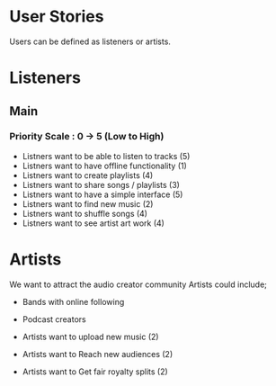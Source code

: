 # User Stories

Users can be defined as listeners or artists. 

# Listeners

## Main

### Priority Scale : 0 -> 5 (Low to High)


- Listners want to be able to listen to tracks (5)   
- Listners want to have offline functionality (1)
- Listners want to create playlists (4)
- Listners want to share songs / playlists (3)
- Listners want to have a simple interface (5)
- Listners want to find new music (2)
- Listners want to shuffle songs (4)
- Listners want to see artist art work (4)


# Artists

We want to attract the audio creator community
Artists could include;

- Bands with online following
- Podcast creators

- Artists want to upload new music (2)
- Artists want to Reach new audiences (2)
- Artists want to Get fair royalty splits (2)
